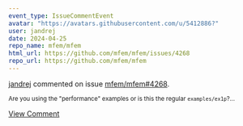 ```yaml
---
event_type: IssueCommentEvent
avatar: "https://avatars.githubusercontent.com/u/5412886?"
user: jandrej
date: 2024-04-25
repo_name: mfem/mfem
html_url: https://github.com/mfem/mfem/issues/4268
repo_url: https://github.com/mfem/mfem
---
```


<a href='https://github.com/jandrej' target='_blank'>jandrej</a> commented on issue <a href='https://github.com/mfem/mfem/issues/4268' target='_blank'>mfem/mfem#4268</a>.

<small>Are you using the "performance" examples or is this the regular `examples/ex1p`?...</small>

<a href='https://github.com/mfem/mfem/issues/4268' target='_blank'>View Comment</a>